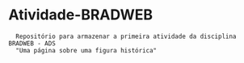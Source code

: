 # Atividade-BRADWEB
      Repositório para armazenar a primeira atividade da disciplina BRADWEB - ADS
      "Uma página sobre uma figura histórica"
